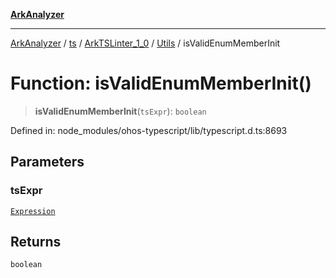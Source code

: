 [**ArkAnalyzer**](../../../../../../../../README.md)

***

[ArkAnalyzer](../../../../../../../../globals.md) / [ts](../../../../../README.md) / [ArkTSLinter\_1\_0](../../../README.md) / [Utils](../README.md) / isValidEnumMemberInit

# Function: isValidEnumMemberInit()

> **isValidEnumMemberInit**(`tsExpr`): `boolean`

Defined in: node\_modules/ohos-typescript/lib/typescript.d.ts:8693

## Parameters

### tsExpr

[`Expression`](../../../../../interfaces/Expression.md)

## Returns

`boolean`
